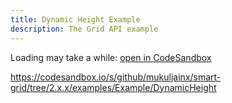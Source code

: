 ```yaml
---
title: Dynamic Height Example
description: The Grid API example
---
```


Loading may take a while: [open in CodeSandbox](https://codesandbox.io/s/github/mukuljainx/smart-grid/tree/2.x.x/examples/Example/DynamicHeight)

https://codesandbox.io/s/github/mukuljainx/smart-grid/tree/2.x.x/examples/Example/DynamicHeight
